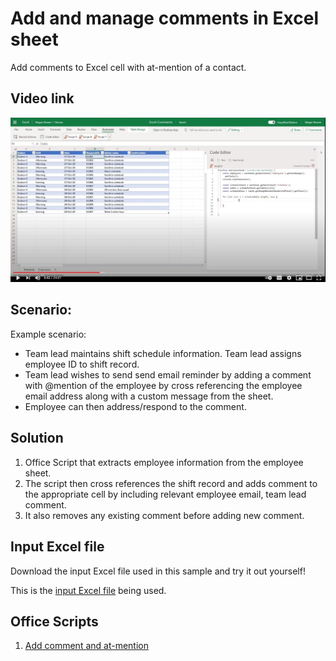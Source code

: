 # Add and manage comments in Excel sheet

Add comments to Excel cell with at-mention of a contact. 

## Video link

[![Watch step by step video](v_comments.jpg)](https://youtu.be/CpR78nkaOFw "Watch step by step video")

## Scenario: 

Example scenario:

* Team lead maintains shift schedule information. Team lead assigns employee ID to shift record. 
* Team lead wishes to send send email reminder by adding a comment with @mention of the employee by cross referencing the employee email address along with a custom message from the sheet. 
* Employee can then address/respond to the comment. 

## Solution 

1. Office Script that extracts employee information from the employee sheet. 
1. The script then cross references the shift record and adds comment to the appropriate cell by including relevant employee email, team lead comment. 
1. It also removes any existing comment before adding new comment. 

## Input Excel file
Download the input Excel file used in this sample and try it out yourself! 

This is the [input Excel file](Excel-Comments.xlsx) being used. 

## Office Scripts

1. [Add comment and at-mention](AddComment.ts)


